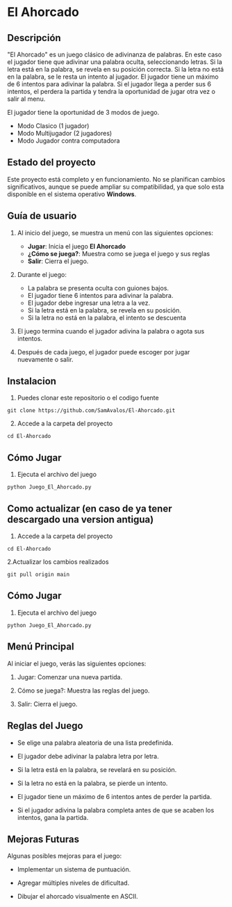 # El Ahorcado

## Descripción
"El Ahorcado" es un juego clásico de adivinanza de palabras. En este caso el jugador tiene que adivinar una palabra oculta, seleccionando letras. Si la letra está en la palabra, se revela en su posición correcta. Si la letra no está en la palabra, se le resta un intento al jugador. El jugador tiene un máximo de 6 intentos para adivinar la palabra. Si el jugador llega a perder sus 6 intentos, el perdera la partida y tendra la oportunidad de jugar otra vez o salir al menu.

El jugador tiene la oportunidad de 3 modos de juego.
   - Modo Clasico (1 jugador)
   - Modo Multijugador (2 jugadores)
   - Modo Jugador contra computadora

## Estado del proyecto
Este proyecto está completo y en funcionamiento. No se planifican cambios significativos, aunque se puede ampliar su compatibilidad, ya que solo esta disponible en el sistema operativo **Windows**.

## Guía de usuario

1. Al inicio del juego, se muestra un menú con las siguientes opciones:
   - **Jugar**: Inicia el juego **El Ahorcado**
   - **¿Cómo se juega?**: Muestra como se juega el juego y sus reglas
   - **Salir**: Cierra el juego.

2. Durante el juego:
   - La palabra se presenta oculta con guiones bajos.
   - El jugador tiene 6 intentos para adivinar la palabra.
   - El jugador debe ingresar una letra a la vez.
   - Si la letra está en la palabra, se revela en su posición.
   - Si la letra no está en la palabra, el intento se descuenta

3. El juego termina cuando el jugador adivina la palabra o agota sus intentos.

4. Después de cada juego, el jugador puede escoger por jugar nuevamente o salir.

## Instalacion

1. Puedes clonar este repositorio o el codigo fuente
```
git clone https://github.com/SamAvalos/El-Ahorcado.git
```
2. Accede a la carpeta del proyecto
```
cd El-Ahorcado
```

## Cómo Jugar
1. Ejecuta el archivo del juego
```
python Juego_El_Ahorcado.py
```
## Como actualizar (en caso de ya tener descargado una version antigua)

1. Accede a la carpeta del proyecto
```
cd El-Ahorcado
```
2.Actualizar los cambios realizados
```
git pull origin main
```

## Cómo Jugar
1. Ejecuta el archivo del juego
```
python Juego_El_Ahorcado.py
```
## Menú Principal

Al iniciar el juego, verás las siguientes opciones:

1. Jugar: Comenzar una nueva partida.

2. Cómo se juega?: Muestra las reglas del juego.

3. Salir: Cierra el juego.

## Reglas del Juego

- Se elige una palabra aleatoria de una lista predefinida.

- El jugador debe adivinar la palabra letra por letra.

- Si la letra está en la palabra, se revelará en su posición.

- Si la letra no está en la palabra, se pierde un intento.

- El jugador tiene un máximo de 6 intentos antes de perder la partida.

- Si el jugador adivina la palabra completa antes de que se acaben los intentos, gana la partida.

## Mejoras Futuras
Algunas posibles mejoras para el juego:

- Implementar un sistema de puntuación.

- Agregar múltiples niveles de dificultad.

- Dibujar el ahorcado visualmente en ASCII.
